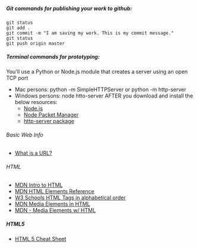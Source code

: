 ##### Git commands for publishing your work to github:

```
git status
git add .
git commit -m "I am saving my work. This is my commit message."
git status
git push origin master
```

##### Terminal commands for prototyping:
You'll use a Python or Node.js module that creates a server using an open TCP port
* Mac persons: python -m SimpleHTTPServer or python -m http-server
* Windows persons: node htto-server AFTER you download and install the below resources:
  * [Node.js](https://nodejs.org/en/)
  * [Node Packet Manager](https://www.npmjs.com/)
  * [http-server package](https://www.npmjs.com/package/http-server)


###### Basic Web Info
* [What is a URL?](https://developer.mozilla.org/en-US/docs/Learn/Common_questions/What_is_a_URL)

###### HTML
* [MDN Intro to HTML](https://developer.mozilla.org/en-US/docs/Learn/HTML/Introduction_to_HTML)
* [MDN HTML Elements Reference](https://developer.mozilla.org/en-US/docs/Web/HTML/Element)
* [W3 Schools HTML Tags in alphabetical order](https://www.w3schools.com/tags/)
* [MDN Media Elements in HTML](https://developer.mozilla.org/en-US/docs/Web/HTML/Supported_media_formats)
* [MDN - Media Elements w/ HTML](https://developer.mozilla.org/en-US/docs/Web/HTML/Supported_media_formats)

##### HTML5 
* [HTML 5 Cheat Sheet](https://websitesetup.org/html5-cheat-sheet/)
